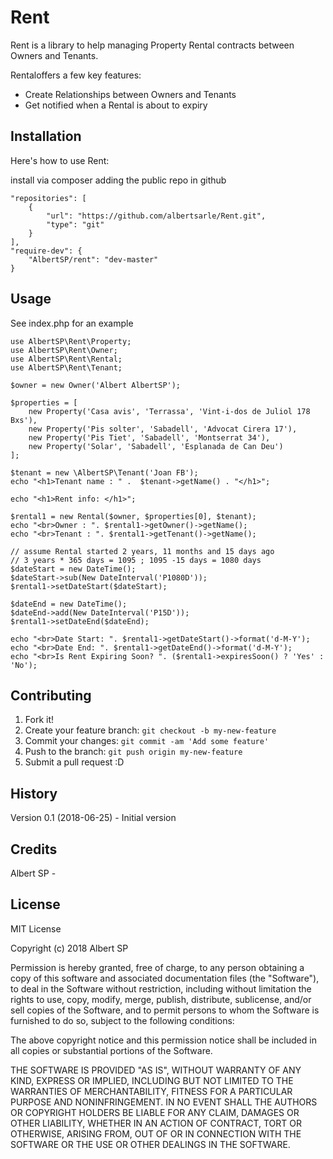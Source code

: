 # Rent

Rent is a library to help managing Property Rental contracts between Owners and Tenants.

Rentaloffers a few key features:
- Create Relationships between Owners and Tenants
- Get notified when a Rental is about to expiry

## Installation

Here's how to use Rent:

install via composer adding the public repo in github

    "repositories": [
        {
            "url": "https://github.com/albertsarle/Rent.git",
            "type": "git"
        }
    ],
    "require-dev": {
        "AlbertSP/rent": "dev-master"
    }

## Usage

See index.php for an example

    use AlbertSP\Rent\Property;
    use AlbertSP\Rent\Owner;
    use AlbertSP\Rent\Rental;
    use AlbertSP\Rent\Tenant;
    
    $owner = new Owner('Albert AlbertSP');
    
    $properties = [
        new Property('Casa avis', 'Terrassa', 'Vint-i-dos de Juliol 178 Bxs'),
        new Property('Pis solter', 'Sabadell', 'Advocat Cirera 17'),
        new Property('Pis Tiet', 'Sabadell', 'Montserrat 34'),
        new Property('Solar', 'Sabadell', 'Esplanada de Can Deu')
    ];
    
    $tenant = new \AlbertSP\Tenant('Joan FB');
    echo "<h1>Tenant name : " .  $tenant->getName() . "</h1>";
    
    echo "<h1>Rent info: </h1>";
    
    $rental1 = new Rental($owner, $properties[0], $tenant);
    echo "<br>Owner : ". $rental1->getOwner()->getName();
    echo "<br>Tenant : ". $rental1->getTenant()->getName();
    
    // assume Rental started 2 years, 11 months and 15 days ago
    // 3 years * 365 days = 1095 ; 1095 -15 days = 1080 days
    $dateStart = new DateTime();
    $dateStart->sub(New DateInterval('P1080D'));
    $rental1->setDateStart($dateStart);
    
    $dateEnd = new DateTime();
    $dateEnd->add(New DateInterval('P15D'));
    $rental1->setDateEnd($dateEnd);
    
    echo "<br>Date Start: ". $rental1->getDateStart()->format('d-M-Y');
    echo "<br>Date End: ". $rental1->getDateEnd()->format('d-M-Y');
    echo "<br>Is Rent Expiring Soon? ". ($rental1->expiresSoon() ? 'Yes' : 'No');




## Contributing

1. Fork it!
2. Create your feature branch: `git checkout -b my-new-feature`
3. Commit your changes: `git commit -am 'Add some feature'`
4. Push to the branch: `git push origin my-new-feature`
5. Submit a pull request :D

## History

Version 0.1 (2018-06-25) - Initial version

## Credits

Albert SP - 

## License

MIT License

Copyright (c) 2018 Albert SP

Permission is hereby granted, free of charge, to any person obtaining a copy
of this software and associated documentation files (the "Software"), to deal
in the Software without restriction, including without limitation the rights
to use, copy, modify, merge, publish, distribute, sublicense, and/or sell
copies of the Software, and to permit persons to whom the Software is
furnished to do so, subject to the following conditions:

The above copyright notice and this permission notice shall be included in all
copies or substantial portions of the Software.

THE SOFTWARE IS PROVIDED "AS IS", WITHOUT WARRANTY OF ANY KIND, EXPRESS OR
IMPLIED, INCLUDING BUT NOT LIMITED TO THE WARRANTIES OF MERCHANTABILITY,
FITNESS FOR A PARTICULAR PURPOSE AND NONINFRINGEMENT. IN NO EVENT SHALL THE
AUTHORS OR COPYRIGHT HOLDERS BE LIABLE FOR ANY CLAIM, DAMAGES OR OTHER
LIABILITY, WHETHER IN AN ACTION OF CONTRACT, TORT OR OTHERWISE, ARISING FROM,
OUT OF OR IN CONNECTION WITH THE SOFTWARE OR THE USE OR OTHER DEALINGS IN THE
SOFTWARE.
